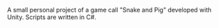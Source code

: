 A small personal project of a game call "Snake and Pig" developed with Unity.
Scripts are written in C#.
